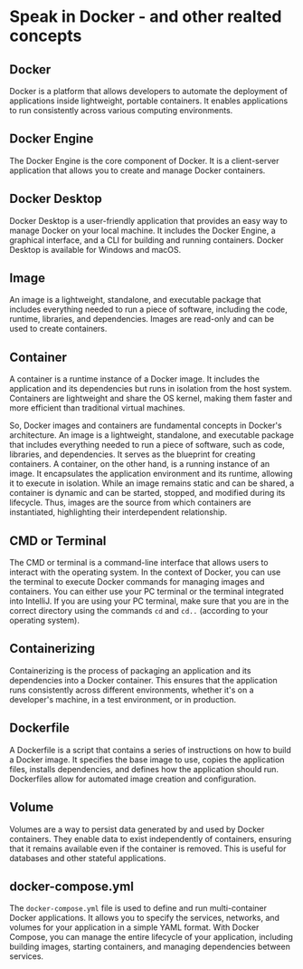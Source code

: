 # Speak in Docker - and other realted concepts

## Docker
Docker is a platform that allows developers to automate the deployment of applications inside lightweight, portable containers. It enables applications to run consistently across various computing environments.

## Docker Engine
The Docker Engine is the core component of Docker. It is a client-server application that allows you to create and manage Docker containers.

## Docker Desktop
Docker Desktop is a user-friendly application that provides an easy way to manage Docker on your local machine. It includes the Docker Engine, a graphical interface, and a CLI for building and running containers. Docker Desktop is available for Windows and macOS.

## Image
An image is a lightweight, standalone, and executable package that includes everything needed to run a piece of software, including the code, runtime, libraries, and dependencies. Images are read-only and can be used to create containers.

## Container
A container is a runtime instance of a Docker image. It includes the application and its dependencies but runs in isolation from the host system. Containers are lightweight and share the OS kernel, making them faster and more efficient than traditional virtual machines.

So, Docker images and containers are fundamental concepts in Docker's architecture. An image is a lightweight, standalone, and executable package that includes everything needed to run a piece of software, such as code, libraries, and dependencies. It serves as the blueprint for creating containers. A container, on the other hand, is a running instance of an image. It encapsulates the application environment and its runtime, allowing it to execute in isolation. While an image remains static and can be shared, a container is dynamic and can be started, stopped, and modified during its lifecycle. Thus, images are the source from which containers are instantiated, highlighting their interdependent relationship.

## CMD or Terminal
The CMD or terminal is a command-line interface that allows users to interact with the operating system. In the context of Docker, you can use the terminal to execute Docker commands for managing images and containers. You can either use your PC terminal or the terminal integrated into IntelliJ. If you are using your PC terminal, make sure that you are in the correct directory using the commands ```cd``` and ```cd..``` (according to your operating system).

## Containerizing
Containerizing is the process of packaging an application and its dependencies into a Docker container. This ensures that the application runs consistently across different environments, whether it's on a developer's machine, in a test environment, or in production.

## Dockerfile
A Dockerfile is a script that contains a series of instructions on how to build a Docker image. It specifies the base image to use, copies the application files, installs dependencies, and defines how the application should run. Dockerfiles allow for automated image creation and configuration.

## Volume
Volumes are a way to persist data generated by and used by Docker containers. They enable data to exist independently of containers, ensuring that it remains available even if the container is removed. This is useful for databases and other stateful applications.

## docker-compose.yml
The `docker-compose.yml` file is used to define and run multi-container Docker applications. It allows you to specify the services, networks, and volumes for your application in a simple YAML format. With Docker Compose, you can manage the entire lifecycle of your application, including building images, starting containers, and managing dependencies between services.
